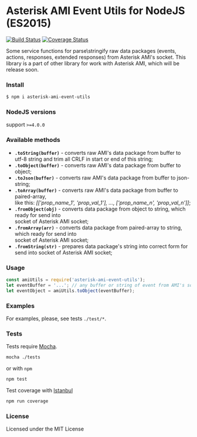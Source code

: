 # Asterisk AMI Event Utils for NodeJS (ES2015) 

[![Build Status](https://travis-ci.org/BelirafoN/asterisk-ami-event-utils.svg?branch=master)](https://travis-ci.org/BelirafoN/asterisk-ami-event-utils)
[![Coverage Status](https://coveralls.io/repos/BelirafoN/asterisk-ami-event-utils/badge.svg)](https://coveralls.io/r/BelirafoN/asterisk-ami-event-utils)

Some service functions for parse\stringify raw data packages (events, actions, responses, extended responses) 
from Asterisk AMI's socket. This library is a part of other library for work with Asterisk AMI, which will be release soon. 

### Install 

```bash
$ npm i asterisk-ami-event-utils
```

### NodeJS versions 

support `>=4.0.0`

### Available methods 

* **`.toString(buffer)`** - converts raw AMI's data package from buffer to utf-8 string
and trim all CRLF in start or end of this string;
* **`.toObject(buffer)`** - converts raw AMI's data package from buffer to object;
* **`.toJson(buffer)`** - converts raw AMI's data package from buffer to json-string;
* **`.toArray(buffer)`** - converts raw AMI's data package from buffer to paired-array,  
like this: *[['prop_name_1', 'prop_val_1'], ..., ['prop_name_n', 'prop_val_n']]*;
* **`.fromObject(obj)`** - converts data package from object to string, which ready for send into  
socket of Asterisk AMI socket; 
* **`.fromArray(arr)`** - converts data package from paired-array to string, which ready for send into  
socket of Asterisk AMI socket; 
* **`.fromString(str)`** - prepares data package's string into correct form for send into 
socket of Asterisk AMI socket; 

### Usage 

```javascript
const amiUtils = require('asterisk-ami-event-utils');
let eventBuffer = '...'; // any buffer or string of event from AMI's socket or from other place
let eventObject = amiUtils.toObject(eventBuffer);
```

### Examples 

For examples, please, see tests `./test/*`.

### Tests 

Tests require [Mocha](https://mochajs.org/). 

```bash 
mocha ./tests
``` 

or with `npm` 

```bash
npm test 
```

Test coverage with [Istanbul](https://gotwarlost.github.io/istanbul/) 

```bash
npm run coverage
```

### License 

Licensed under the MIT License
